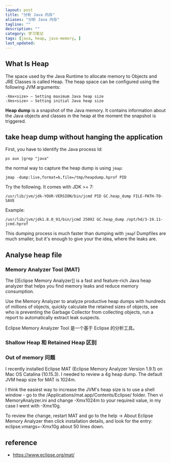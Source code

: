 ```yaml
---
layout: post
title: "分析 Java 内存"
aliases: "分析 Java 内存"
tagline: ""
description: ""
category: 学习笔记
tags: [java, heap, java-memory, ]
last_updated:
---
```




## What Is Heap
The space used by the Java Runtime to allocate memory to Objects and JRE Classes is called Heap. The heap space can be configured using the following JVM arguments:

	-Xmx<size> — Setting maximum Java heap size
	-Xms<size> — Setting initial Java heap size

**Heap dump** is a snapshot of the Java memory. It contains information about the Java objects and classes in the heap at the moment the snapshot is triggered.

## take heap dump without hanging the application
First, you have to identify the Java process Id:

	ps aux |grep "java"

the normal way to capture the heap dump is using `jmap`:

	jmap -dump:live,format=b,file=/tmp/heapdump.hprof PID

Try the following. It comes with JDK >= 7:

	/usr/lib/jvm/jdk-YOUR-VERSION/bin/jcmd PID GC.heap_dump FILE-PATH-TO-SAVE

Example:

	/usr/lib/jvm/jdk1.8.0_91/bin/jcmd 25092 GC.heap_dump /opt/hd/3-19.11-jcmd.hprof

This dumping process is much faster than dumping with `jmap`! Dumpfiles are much smaller, but it's enough to give your the idea, where the leaks are.


[From]: <https://stackoverflow.com/a/40692594/1820217>


## Analyse heap file

### Memory Analyzer Tool (MAT)

The [[Eclipse Memory Analyzer]] is a fast and feature-rich Java heap analyzer that helps you find memory leaks and reduce memory consumption.

Use the Memory Analyzer to analyze productive heap dumps with hundreds of millions of objects, quickly calculate the retained sizes of objects, see who is preventing the Garbage Collector from collecting objects, run a report to automatically extract leak suspects.

Eclipse Memory Analyzer Tool 是一个基于 Eclipse 的分析工具。


### Shallow Heap 和 Retained Heap 区别


### Out of memory 问题

I recently installed Eclipse MAT (Eclipse Memory Analyzer Version 1.9.1) on Mac OS Catalina (10.15.3). I needed to review a 4g heap dump. The default JVM heap size for MAT is 1024m.

I think the easiest way to increase the JVM's heap size is to use a shell window - go to the /Applications/mat.app/Contents/Eclipse/ folder. Then vi MemoryAnalyzer.ini and change -Xmx1024m to your required value, in my case I went with -Xmx10g.

To review the change, restart MAT and go to the help -> About Eclipse Memory Analyzer then click installation details, and look for the entry: eclipse.vmargs=-Xmx10g about 50 lines down.





## reference

- <https://www.eclipse.org/mat/>
